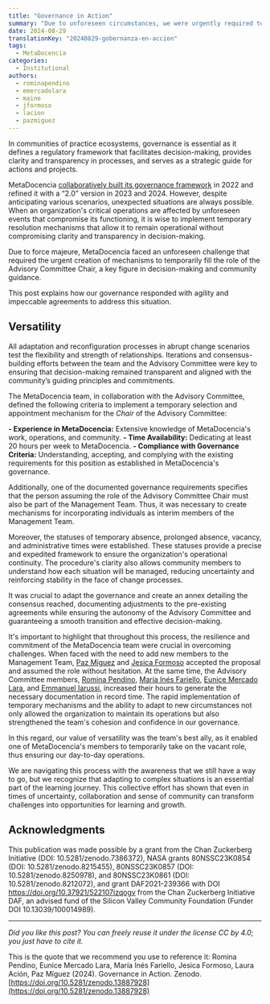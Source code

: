 ```yaml
---
title: "Governance in Action"
summary: "Due to unforeseen circumstances, we were urgently required to temporarily fill the position of Chair of the Advisory Committee."
date: 2024-08-29
translationKey: "20240829-gobernanza-en-accion"
tags:
  - MetaDocencia
categories:
  - Institutional
authors:
  - rominapendino
  - emercadolara
  - maine
  - jformoso
  - lacion
  - pazmiguez
---
```


In communities of practice ecosystems, governance is essential as it defines a regulatory framework that facilitates decision-making, provides clarity and transparency in processes, and serves as a strategic guide for actions and projects. 

MetaDocencia [collaboratively built its governance framework](/en/institucional/) in 2022 and refined it with a “2.0” version in 2023 and 2024. However, despite anticipating various scenarios, unexpected situations are always possible. When an organization's critical operations are affected by unforeseen events that compromise its functioning, it is wise to implement temporary resolution mechanisms that allow it to remain operational without compromising clarity and transparency in decision-making.

Due to force majeure, MetaDocencia faced an unforeseen challenge that required the urgent creation of mechanisms to temporarily fill the role of the Advisory Committee Chair, a key figure in decision-making and community guidance.  

This post explains how our governance responded with agility and impeccable agreements to address this situation. 

## Versatility
All adaptation and reconfiguration processes in abrupt change scenarios test the flexibility and strength of relationships. Iterations and consensus-building efforts between the team and the Advisory Committee were key to ensuring that decision-making remained transparent and aligned with the community’s guiding principles and commitments.

The MetaDocencia team, in collaboration with the Advisory Committee, defined the following criteria to implement a temporary selection and appointment mechanism for the *Chair* of the Advisory Committee:

**- Experience in MetaDocencia:** Extensive knowledge of MetaDocencia's work, operations, and community.
**- Time Availability:** Dedicating at least 20 hours per week to MetaDocencia.
**- Compliance with Governance Criteria:** Understanding, accepting, and complying with the existing requirements for this position as established in MetaDocencia's governance.

Additionally, one of the documented governance requirements specifies that the person assuming the role of the Advisory Committee Chair must also be part of the Management Team. Thus, it was necessary to create mechanisms for incorporating individuals as interim members of the Management Team.

Moreover, the statuses of temporary absence, prolonged absence, vacancy, and administrative times were established. These statuses provide a precise and expedited framework to ensure the organization's operational continuity. The procedure's clarity also allows community members to understand how each situation will be managed, reducing uncertainty and reinforcing stability in the face of change processes.

It was crucial to adapt the governance and create an annex detailing the consensus reached, documenting adjustments to the pre-existing agreements while ensuring the autonomy of the Advisory Committee and guaranteeing a smooth transition and effective decision-making.


It's important to highlight that throughout this process, the resilience and commitment of the MetaDocencia team were crucial in overcoming challenges. When faced with the need to add new members to the Management Team, [Paz Míguez](/en/author/paz-miguez/) and [Jesica Formoso](/en/author/jesica-formoso/) accepted the proposal and assumed the role without hesitation. At the same time, the Advisory Committee members, [Romina Pendino](/en/author/romina-pendino/), [María Inés Fariello](/en/author/maria-ines-fariello/), [Eunice Mercado Lara](/en/author/eunice-mercado-lara/), and [Emmanuel Iarussi](/en/author/emmanuel-iarussi/), increased their hours to generate the necessary documentation in record time. The rapid implementation of temporary mechanisms and the ability to adapt to new circumstances not only allowed the organization to maintain its operations but also strengthened the team's cohesion and confidence in our governance.

In this regard, our value of versatility was the team's best ally, as it enabled one of MetaDocencia's members to temporarily take on the vacant role, thus ensuring our day-to-day operations. 

We are navigating this process with the awareness that we still have a way to go, but we recognize that adapting to complex situations is an essential part of the learning journey. This collective effort has shown that even in times of uncertainty, collaboration and sense of community can transform challenges into opportunities for learning and growth.


## Acknowledgments
This publication was made possible by a grant from the Chan Zuckerberg Initiative (DOI: 10.5281/zenodo.7386372), NASA grants 80NSSC23K0854 (DOI: 10.5281/zenodo.8215455), 80NSSC23K0857 (DOI: 10.5281/zenodo.8250978), and 80NSSC23K0861 (DOI: 10.5281/zenodo.8212072), and grant DAF2021-239366 with DOI https://doi.org/10.37921/522107izqogv from the Chan Zuckerberg Initiative DAF, an advised fund of the Silicon Valley Community Foundation (Funder DOI 10.13039/100014989).

---

*Did you like this post? You can freely reuse it under the license CC by 4.0; you just have to cite it.* 

This is the quote that we recommend you use to reference it: 
Romina Pendino, Eunice Mercado Lara, María Inés Fariello, Jesica Formoso, Laura Ación, Paz Míguez (2024). Governance in Action. Zenodo. [https://doi.org/10.5281/zenodo.13887928](https://doi.org/10.5281/zenodo.13887928)
